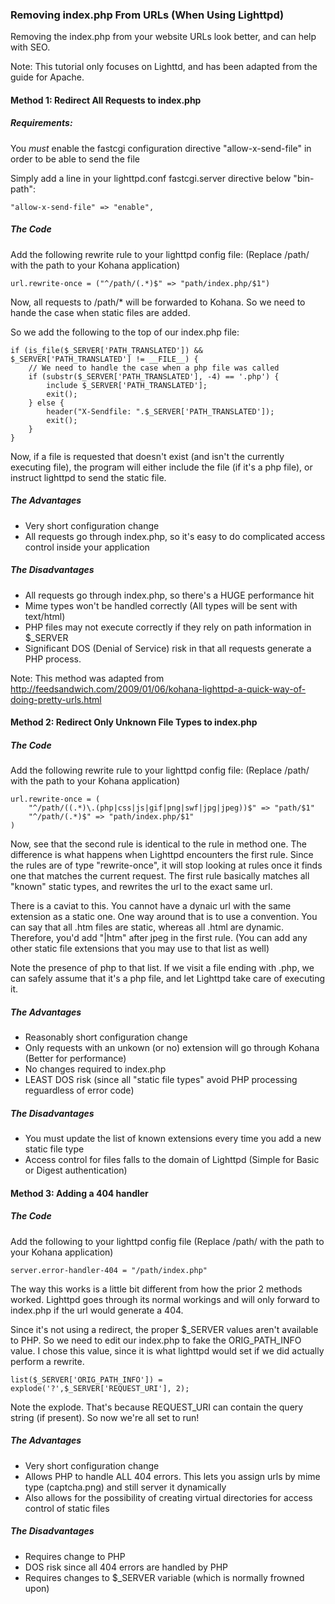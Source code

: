 ### Removing index.php From URLs (When Using Lighttpd)

Removing the index.php from your website URLs look better, and can help with SEO.

Note: This tutorial only focuses on Lighttd, and has been adapted from the guide for Apache.

#### Method 1: Redirect All Requests to index.php

##### Requirements:

You *must* enable the fastcgi configuration directive "allow-x-send-file" in order to be able to send the file

Simply add a line in your lighttpd.conf fastcgi.server directive below "bin-path":

~~~~
"allow-x-send-file" => "enable",
~~~~

##### The Code
Add the following rewrite rule to your lighttpd config file: (Replace /path/ with the path to your Kohana application)

~~~~
url.rewrite-once = ("^/path/(.*)$" => "path/index.php/$1")
~~~~

Now, all requests to /path/* will be forwarded to Kohana.  So we need to hande the case when static files are added.

So we add the following to the top of our index.php file:

~~~~
if (is_file($_SERVER['PATH_TRANSLATED']) && $_SERVER['PATH_TRANSLATED'] != __FILE__) {
	// We need to handle the case when a php file was called
	if (substr($_SERVER['PATH_TRANSLATED'], -4) == '.php') {
		include $_SERVER['PATH_TRANSLATED'];
		exit();
	} else {
		header("X-Sendfile: ".$_SERVER['PATH_TRANSLATED']);
		exit();
	}
}
~~~~

Now, if a file is requested that doesn't exist (and isn't the currently executing file), the program will either
include the file (if it's a php file), or instruct lighttpd to send the static file.


##### The Advantages
*  Very short configuration change
*  All requests go through index.php, so it's easy to do complicated access control inside your application

##### The Disadvantages
*  All requests go through index.php, so there's a HUGE performance hit
*  Mime types won't be handled correctly (All types will be sent with text/html)
*  PHP files may not execute correctly if they rely on path information in $_SERVER
*  Significant DOS (Denial of Service) risk in that all requests generate a PHP process.


Note: This method was adapted from http://feedsandwich.com/2009/01/06/kohana-lighttpd-a-quick-way-of-doing-pretty-urls.html


#### Method 2: Redirect Only Unknown File Types to index.php

##### The Code
Add the following rewrite rule to your lighttpd config file: (Replace /path/ with the path to your Kohana application)

~~~~
url.rewrite-once = (
	"^/path/((.*)\.(php|css|js|gif|png|swf|jpg|jpeg))$" => "path/$1"
	"^/path/(.*)$" => "path/index.php/$1"
)
~~~~

Now, see that the second rule is identical to the rule in method one.  The difference is what happens when Lighttpd encounters
the first rule.  Since the rules are of type "rewrite-once", it will stop looking at rules once it finds one that matches the
current request.  The first rule basically matches all "known" static types, and rewrites the url to the exact same url.

There is a caviat to this.  You cannot have a dynaic url with the same extension as a static one.  One way around that is to
use a convention.  You can say that all .htm files are static, whereas all .html are dynamic.  Therefore, you'd add "|htm"
after jpeg in the first rule.  (You can add any other static file extensions that you may use to that list as well)

Note the presence of php to that list.  If we visit a file ending with .php, we can safely assume that it's a php file, and
let Lighttpd take care of executing it.

##### The Advantages
*  Reasonably short configuration change
*  Only requests with an unkown (or no) extension will go through Kohana (Better for performance)
*  No changes required to index.php
*  LEAST DOS risk (since all "static file types" avoid PHP processing reguardless of error code)

##### The Disadvantages
*  You must update the list of known extensions every time you add a new static file type
*  Access control for files falls to the domain of Lighttpd (Simple for Basic or Digest authentication)

#### Method 3: Adding a 404 handler

##### The Code
Add the following to your lighttpd config file (Replace /path/ with the path to your Kohana application)

~~~
server.error-handler-404 = "/path/index.php"
~~~

The way this works is a little bit different from how the prior 2 methods worked.  Lighttpd goes through its normal workings
and will only forward to index.php if the url would generate a 404.

Since it's not using a redirect, the proper $_SERVER values aren't available to PHP.  So we need to edit our index.php to
fake the ORIG_PATH_INFO value. I chose this value, since it is what lighttpd would set if we did actually perform a rewrite.

~~~~
list($_SERVER['ORIG_PATH_INFO']) = explode('?',$_SERVER['REQUEST_URI'], 2);
~~~~

Note the explode.  That's because REQUEST_URI can contain the query string (if present).  So now we're all set to run!

##### The Advantages
*  Very short configuration change
*  Allows PHP to handle ALL 404 errors.  This lets you assign urls by mime type (captcha.png) and still server it dynamically
*  Also allows for the possibility of creating virtual directories for access control of static files

##### The Disadvantages
*  Requires change to PHP
*  DOS risk since all 404 errors are handled by PHP
*  Requires changes to $_SERVER variable (which is normally frowned upon)
